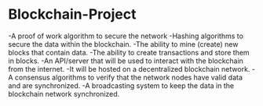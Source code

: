 # Blockchain-Project

-A proof of work algorithm to secure the network
-Hashing algorithms to secure the data within the blockchain.
-The ability to mine (create) new blocks that contain data.
-The ability to create transactions and store them in blocks.
-An API/server that will be used to interact with the blockchain from the internet.
-It will be hosted on a decentralized blockchain network.
-A consensus algorithms to verify that the network nodes have valid data and are synchronized.
-A broadcasting system to keep the data in the blockchain network synchronized.
